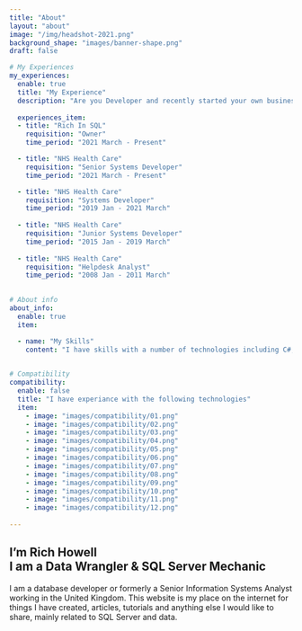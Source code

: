```yaml
---
title: "About"
layout: "about"
image: "/img/headshot-2021.png"
background_shape: "images/banner-shape.png"
draft: false

# My Experiences
my_experiences:
  enable: true
  title: "My Experience"
  description: "Are you Developer and recently started your own business and Already made a  to ensure online presence"
  
  experiences_item:
  - title: "Rich In SQL"
    requisition: "Owner"
    time_period: "2021 March - Present"

  - title: "NHS Health Care"
    requisition: "Senior Systems Developer"
    time_period: "2021 March - Present"

  - title: "NHS Health Care"
    requisition: "Systems Developer"
    time_period: "2019 Jan - 2021 March"
    
  - title: "NHS Health Care"
    requisition: "Junior Systems Developer"
    time_period: "2015 Jan - 2019 March"
    
  - title: "NHS Health Care"
    requisition: "Helpdesk Analyst"
    time_period: "2008 Jan - 2011 March"

    
# About info
about_info:
  enable: true
  item:

  - name: "My Skills"
    content: "I have skills with a number of technologies including C#, PowerBi and Azure but I mainly work with Microsoft SQL Server. SQL Server is where the majority of my skill set resides. Having worked in the NHS for 13 years I also have a vast range of experiance with NHS data and am fully DBS checked."

    
# Compatibility
compatibility:
  enable: false
  title: "I have experiance with the following technologies"
  item:
    - image: "images/compatibility/01.png"
    - image: "images/compatibility/02.png"
    - image: "images/compatibility/03.png"
    - image: "images/compatibility/04.png"
    - image: "images/compatibility/05.png"
    - image: "images/compatibility/06.png"
    - image: "images/compatibility/07.png"
    - image: "images/compatibility/08.png"
    - image: "images/compatibility/09.png"
    - image: "images/compatibility/10.png"
    - image: "images/compatibility/11.png"
    - image: "images/compatibility/12.png"
 
---
```


## I’m Rich Howell <br> <strong>I am a Data Wrangler & SQL Server Mechanic</strong>

I am a database developer or formerly a Senior Information Systems Analyst working in the United Kingdom. This website is my place on the internet for things I have created, articles, tutorials and anything else I would like to share, mainly related to SQL Server and data.